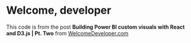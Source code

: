 # Welcome, developer

This code is from the post **Building Power BI custom visuals with React and D3.js | Pt. Two** from [WelcomeDeveloper.com](https://www.welcomedeveloper.com/)
